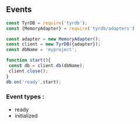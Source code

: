## Events 

```js
const TyrDB = require('tyrdb');
const {MemoryAdapter} = require('tyrdb/adapters')

const adapter = new MemoryAdapter();
const client = new TyrDB({adapter});
const dbName = 'myproject';

function start(){
 const db = client.db(dbName);
 client.close();
}
db.on('ready',start);
```
### Event types : 
- ready
- initialized
